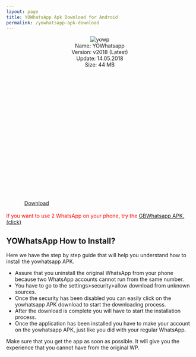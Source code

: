 ```yaml
---
layout: page
title: YOWhatsApp Apk Download for Android
permalink: /yowhatsapp-apk-download
---
```


<script async src="//pagead2.googlesyndication.com/pagead/js/adsbygoogle.js"></script>
<!-- Esnek -->
<ins class="adsbygoogle"
     style="display:block"
     data-ad-client="ca-pub-7942429830883405"
     data-ad-slot="5130793994"
     data-ad-format="auto"></ins>
<script>
(adsbygoogle = window.adsbygoogle || []).push({});
</script>
<center>
<img src="https://yowhatsapp.plusapkz.com/yowhatsapp.png" width="%50" alt="yowp" title="yo whatsapp" /><br />
Name: YOWhatsapp<br />
Version: v2018 (Latest)<br />
Update: 14.05.2018<br />
Size: 44 MB<br />
<center>
<script async src="//pagead2.googlesyndication.com/pagead/js/adsbygoogle.js"></script>
<!-- Baglanti20090 -->
<ins class="adsbygoogle"
     style="display:inline-block;width:200px;height:90px"
     data-ad-client="ca-pub-7942429830883405"
     data-ad-slot="9116964791"></ins>
<script>
(adsbygoogle = window.adsbygoogle || []).push({});
</script>
</center>
<a target="_blank" rel="nofollow" href="http://www.mediafire.com/file/a93c63n5cd5a09a/YoWAV7.50_com.yowa_Yousef_Al_Basha.apk">Download</a>
<script async src="//pagead2.googlesyndication.com/pagead/js/adsbygoogle.js"></script>
<!-- 336 -->
<ins class="adsbygoogle"
     style="display:inline-block;width:336px;height:280px"
     data-ad-client="ca-pub-7942429830883405"
     data-ad-slot="9585734309"></ins>
<script>
(adsbygoogle = window.adsbygoogle || []).push({});
</script>
</center>
  <br>
  <span style="color:red">If you want to use 2 WhatsApp on your phone, try the <a href="https://gbwhatsapp2018.com/">GBWhatsapp APK. (click)</a></span>
<h2>YOWhatsApp How to Install?</h2>
Here we have the step by step guide that will help you understand how to install the yowhatsapp APK.<br>
<ul><li>Assure that you uninstall the original WhatsApp from your phone because two WhatsApp accounts cannot run from the same number.</li>
<li>You have to go to the settings>security>allow download from unknown sources.</li>
<li>Once the security has been disabled you can easily click on the yowhatsapp APK download to start the downloading process.</li>
<li>After the download is complete you will have to start the installation process. </li>
<li>Once the application has been installed you have to make your account on the yowhatsapp APK, just like you did with your regular WhatsApp. </li></ul>
Make sure that you get the app as soon as possible. It will give you the experience that you cannot have from the original WP.  
